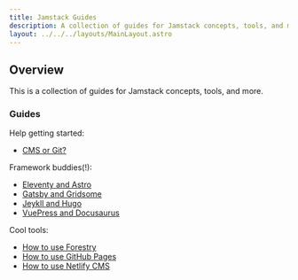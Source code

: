 ```yaml
---
title: Jamstack Guides
description: A collection of guides for Jamstack concepts, tools, and more.
layout: ../../../layouts/MainLayout.astro
---
```


## Overview

This is a collection of guides for Jamstack concepts, tools, and more.

### Guides

Help getting started: 

- [CMS or Git?](/en/guides/cms-or-git/)

Framework buddies(!):

- [Eleventy and Astro](/en/guides/eleventy-and-astro/)
- [Gatsby and Gridsome](/en/guides/gatsby-and-gridsome/)
- [Jeykll and Hugo](/en/guides/jekyll-and-hugo/)
- [VuePress and Docusaurus](/en/guides/vuepress-and-docusaurus/)

Cool tools:

- [How to use Forestry](/en/guides/how-to-use-forestry/)
- [How to use GitHub Pages](/en/guides/how-to-use-github-pages/)
- [How to use Netlify CMS](/en/guides/how-to-use-netlify-cms/)